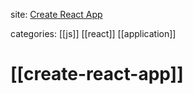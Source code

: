 site: [Create React App](https://create-react-app.dev/)

categories: [[js]] [[react]] [[application]]

# [[create-react-app]]
